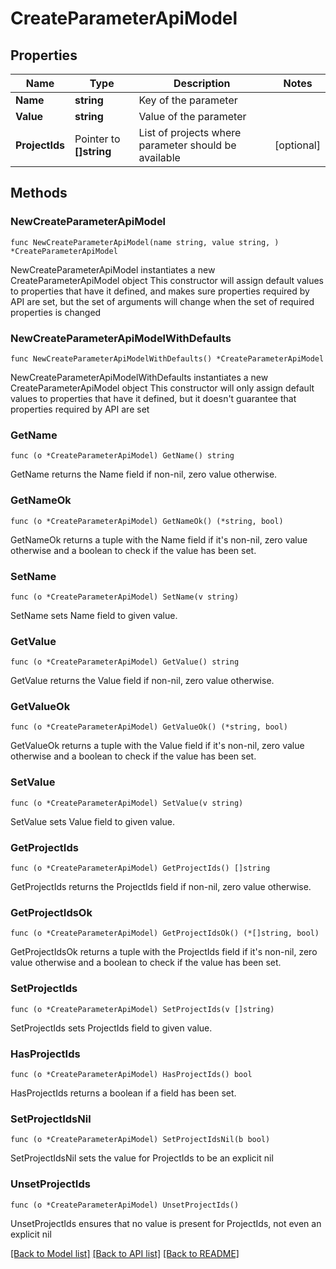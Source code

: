 # CreateParameterApiModel

## Properties

Name | Type | Description | Notes
------------ | ------------- | ------------- | -------------
**Name** | **string** | Key of the parameter | 
**Value** | **string** | Value of the parameter | 
**ProjectIds** | Pointer to **[]string** | List of projects where parameter should be available | [optional] 

## Methods

### NewCreateParameterApiModel

`func NewCreateParameterApiModel(name string, value string, ) *CreateParameterApiModel`

NewCreateParameterApiModel instantiates a new CreateParameterApiModel object
This constructor will assign default values to properties that have it defined,
and makes sure properties required by API are set, but the set of arguments
will change when the set of required properties is changed

### NewCreateParameterApiModelWithDefaults

`func NewCreateParameterApiModelWithDefaults() *CreateParameterApiModel`

NewCreateParameterApiModelWithDefaults instantiates a new CreateParameterApiModel object
This constructor will only assign default values to properties that have it defined,
but it doesn't guarantee that properties required by API are set

### GetName

`func (o *CreateParameterApiModel) GetName() string`

GetName returns the Name field if non-nil, zero value otherwise.

### GetNameOk

`func (o *CreateParameterApiModel) GetNameOk() (*string, bool)`

GetNameOk returns a tuple with the Name field if it's non-nil, zero value otherwise
and a boolean to check if the value has been set.

### SetName

`func (o *CreateParameterApiModel) SetName(v string)`

SetName sets Name field to given value.


### GetValue

`func (o *CreateParameterApiModel) GetValue() string`

GetValue returns the Value field if non-nil, zero value otherwise.

### GetValueOk

`func (o *CreateParameterApiModel) GetValueOk() (*string, bool)`

GetValueOk returns a tuple with the Value field if it's non-nil, zero value otherwise
and a boolean to check if the value has been set.

### SetValue

`func (o *CreateParameterApiModel) SetValue(v string)`

SetValue sets Value field to given value.


### GetProjectIds

`func (o *CreateParameterApiModel) GetProjectIds() []string`

GetProjectIds returns the ProjectIds field if non-nil, zero value otherwise.

### GetProjectIdsOk

`func (o *CreateParameterApiModel) GetProjectIdsOk() (*[]string, bool)`

GetProjectIdsOk returns a tuple with the ProjectIds field if it's non-nil, zero value otherwise
and a boolean to check if the value has been set.

### SetProjectIds

`func (o *CreateParameterApiModel) SetProjectIds(v []string)`

SetProjectIds sets ProjectIds field to given value.

### HasProjectIds

`func (o *CreateParameterApiModel) HasProjectIds() bool`

HasProjectIds returns a boolean if a field has been set.

### SetProjectIdsNil

`func (o *CreateParameterApiModel) SetProjectIdsNil(b bool)`

 SetProjectIdsNil sets the value for ProjectIds to be an explicit nil

### UnsetProjectIds
`func (o *CreateParameterApiModel) UnsetProjectIds()`

UnsetProjectIds ensures that no value is present for ProjectIds, not even an explicit nil

[[Back to Model list]](../README.md#documentation-for-models) [[Back to API list]](../README.md#documentation-for-api-endpoints) [[Back to README]](../README.md)


